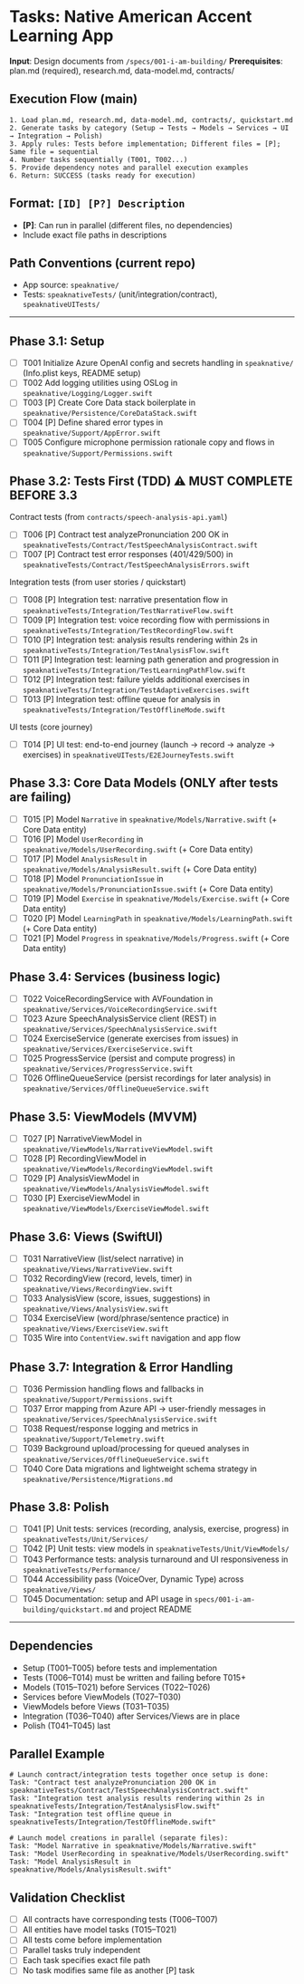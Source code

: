 # Tasks: Native American Accent Learning App

**Input**: Design documents from `/specs/001-i-am-building/`
**Prerequisites**: plan.md (required), research.md, data-model.md, contracts/

## Execution Flow (main)
```
1. Load plan.md, research.md, data-model.md, contracts/, quickstart.md
2. Generate tasks by category (Setup → Tests → Models → Services → UI → Integration → Polish)
3. Apply rules: Tests before implementation; Different files = [P]; Same file = sequential
4. Number tasks sequentially (T001, T002...)
5. Provide dependency notes and parallel execution examples
6. Return: SUCCESS (tasks ready for execution)
```

## Format: `[ID] [P?] Description`
- **[P]**: Can run in parallel (different files, no dependencies)
- Include exact file paths in descriptions

## Path Conventions (current repo)
- App source: `speaknative/`
- Tests: `speaknativeTests/` (unit/integration/contract), `speaknativeUITests/`

---

## Phase 3.1: Setup
- [ ] T001 Initialize Azure OpenAI config and secrets handling in `speaknative/` (Info.plist keys, README setup)
- [ ] T002 Add logging utilities using OSLog in `speaknative/Logging/Logger.swift`
- [ ] T003 [P] Create Core Data stack boilerplate in `speaknative/Persistence/CoreDataStack.swift`
- [ ] T004 [P] Define shared error types in `speaknative/Support/AppError.swift`
- [ ] T005 Configure microphone permission rationale copy and flows in `speaknative/Support/Permissions.swift`

## Phase 3.2: Tests First (TDD) ⚠️ MUST COMPLETE BEFORE 3.3
Contract tests (from `contracts/speech-analysis-api.yaml`)
- [ ] T006 [P] Contract test analyzePronunciation 200 OK in `speaknativeTests/Contract/TestSpeechAnalysisContract.swift`
- [ ] T007 [P] Contract test error responses (401/429/500) in `speaknativeTests/Contract/TestSpeechAnalysisErrors.swift`

Integration tests (from user stories / quickstart)
- [ ] T008 [P] Integration test: narrative presentation flow in `speaknativeTests/Integration/TestNarrativeFlow.swift`
- [ ] T009 [P] Integration test: voice recording flow with permissions in `speaknativeTests/Integration/TestRecordingFlow.swift`
- [ ] T010 [P] Integration test: analysis results rendering within 2s in `speaknativeTests/Integration/TestAnalysisFlow.swift`
- [ ] T011 [P] Integration test: learning path generation and progression in `speaknativeTests/Integration/TestLearningPathFlow.swift`
- [ ] T012 [P] Integration test: failure yields additional exercises in `speaknativeTests/Integration/TestAdaptiveExercises.swift`
- [ ] T013 [P] Integration test: offline queue for analysis in `speaknativeTests/Integration/TestOfflineMode.swift`

UI tests (core journey)
- [ ] T014 [P] UI test: end-to-end journey (launch → record → analyze → exercises) in `speaknativeUITests/E2EJourneyTests.swift`

## Phase 3.3: Core Data Models (ONLY after tests are failing)
- [ ] T015 [P] Model `Narrative` in `speaknative/Models/Narrative.swift` (+ Core Data entity)
- [ ] T016 [P] Model `UserRecording` in `speaknative/Models/UserRecording.swift` (+ Core Data entity)
- [ ] T017 [P] Model `AnalysisResult` in `speaknative/Models/AnalysisResult.swift` (+ Core Data entity)
- [ ] T018 [P] Model `PronunciationIssue` in `speaknative/Models/PronunciationIssue.swift` (+ Core Data entity)
- [ ] T019 [P] Model `Exercise` in `speaknative/Models/Exercise.swift` (+ Core Data entity)
- [ ] T020 [P] Model `LearningPath` in `speaknative/Models/LearningPath.swift` (+ Core Data entity)
- [ ] T021 [P] Model `Progress` in `speaknative/Models/Progress.swift` (+ Core Data entity)

## Phase 3.4: Services (business logic)
- [ ] T022 VoiceRecordingService with AVFoundation in `speaknative/Services/VoiceRecordingService.swift`
- [ ] T023 Azure SpeechAnalysisService client (REST) in `speaknative/Services/SpeechAnalysisService.swift`
- [ ] T024 ExerciseService (generate exercises from issues) in `speaknative/Services/ExerciseService.swift`
- [ ] T025 ProgressService (persist and compute progress) in `speaknative/Services/ProgressService.swift`
- [ ] T026 OfflineQueueService (persist recordings for later analysis) in `speaknative/Services/OfflineQueueService.swift`

## Phase 3.5: ViewModels (MVVM)
- [ ] T027 [P] NarrativeViewModel in `speaknative/ViewModels/NarrativeViewModel.swift`
- [ ] T028 [P] RecordingViewModel in `speaknative/ViewModels/RecordingViewModel.swift`
- [ ] T029 [P] AnalysisViewModel in `speaknative/ViewModels/AnalysisViewModel.swift`
- [ ] T030 [P] ExerciseViewModel in `speaknative/ViewModels/ExerciseViewModel.swift`

## Phase 3.6: Views (SwiftUI)
- [ ] T031 NarrativeView (list/select narrative) in `speaknative/Views/NarrativeView.swift`
- [ ] T032 RecordingView (record, levels, timer) in `speaknative/Views/RecordingView.swift`
- [ ] T033 AnalysisView (score, issues, suggestions) in `speaknative/Views/AnalysisView.swift`
- [ ] T034 ExerciseView (word/phrase/sentence practice) in `speaknative/Views/ExerciseView.swift`
- [ ] T035 Wire into `ContentView.swift` navigation and app flow

## Phase 3.7: Integration & Error Handling
- [ ] T036 Permission handling flows and fallbacks in `speaknative/Support/Permissions.swift`
- [ ] T037 Error mapping from Azure API → user-friendly messages in `speaknative/Services/SpeechAnalysisService.swift`
- [ ] T038 Request/response logging and metrics in `speaknative/Support/Telemetry.swift`
- [ ] T039 Background upload/processing for queued analyses in `speaknative/Services/OfflineQueueService.swift`
- [ ] T040 Core Data migrations and lightweight schema strategy in `speaknative/Persistence/Migrations.md`

## Phase 3.8: Polish
- [ ] T041 [P] Unit tests: services (recording, analysis, exercise, progress) in `speaknativeTests/Unit/Services/`
- [ ] T042 [P] Unit tests: view models in `speaknativeTests/Unit/ViewModels/`
- [ ] T043 Performance tests: analysis turnaround and UI responsiveness in `speaknativeTests/Performance/`
- [ ] T044 Accessibility pass (VoiceOver, Dynamic Type) across `speaknative/Views/`
- [ ] T045 Documentation: setup and API usage in `specs/001-i-am-building/quickstart.md` and project README

---

## Dependencies
- Setup (T001–T005) before tests and implementation
- Tests (T006–T014) must be written and failing before T015+
- Models (T015–T021) before Services (T022–T026)
- Services before ViewModels (T027–T030)
- ViewModels before Views (T031–T035)
- Integration (T036–T040) after Services/Views are in place
- Polish (T041–T045) last

## Parallel Example
```
# Launch contract/integration tests together once setup is done:
Task: "Contract test analyzePronunciation 200 OK in speaknativeTests/Contract/TestSpeechAnalysisContract.swift"
Task: "Integration test analysis results rendering within 2s in speaknativeTests/Integration/TestAnalysisFlow.swift"
Task: "Integration test offline queue in speaknativeTests/Integration/TestOfflineMode.swift"

# Launch model creations in parallel (separate files):
Task: "Model Narrative in speaknative/Models/Narrative.swift"
Task: "Model UserRecording in speaknative/Models/UserRecording.swift"
Task: "Model AnalysisResult in speaknative/Models/AnalysisResult.swift"
```

## Validation Checklist
- [ ] All contracts have corresponding tests (T006–T007)
- [ ] All entities have model tasks (T015–T021)
- [ ] All tests come before implementation
- [ ] Parallel tasks truly independent
- [ ] Each task specifies exact file path
- [ ] No task modifies same file as another [P] task
